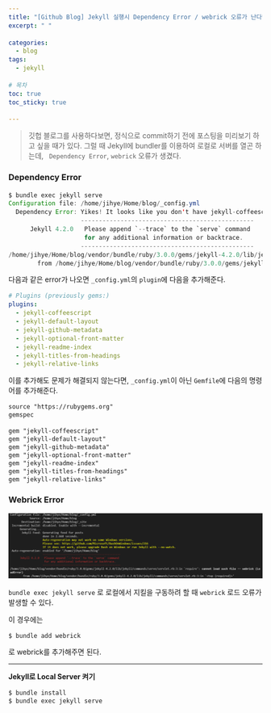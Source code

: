 ```yaml
---
title: "[Github Blog] Jekyll 실행시 Dependency Error / webrick 오류가 난다면"
excerpt: " "

categories: 
  - blog
tags: 
  - jekyll

# 목차
toc: true  
toc_sticky: true 

---
```


> 깃헙 블로그를 사용하다보면, 정식으로 commit하기 전에 포스팅을 미리보기 하고 싶을 때가 있다. 그럴 때 Jekyll에 bundler를 이용하여 로컬로 서버를 열곤 하는데, ` Dependency Error`, `webrick` 오류가 생겼다.

### Dependency Error

```java
$ bundle exec jekyll serve
Configuration file: /home/jihye/Home/blog/_config.yml
  Dependency Error: Yikes! It looks like you don't have jekyll-coffeescript or one of its dependencies installed. In order to use Jekyll as currently configured, you'll need to install this gem. If you've run Jekyll with `bundle exec`, ensure that you have included the jekyll-coffeescript gem in your Gemfile as well. The full error message from Ruby is: 'cannot load such file -- jekyll-coffeescript' If you run into trouble, you can find helpful resources at https://jekyllrb.com/help/! 
                    ------------------------------------------------
      Jekyll 4.2.0   Please append `--trace` to the `serve` command 
                     for any additional information or backtrace. 
                    ------------------------------------------------
/home/jihye/Home/blog/vendor/bundle/ruby/3.0.0/gems/jekyll-4.2.0/lib/jekyll/external.rb:73:in `rescue in block in require_with_graceful_fail': jekyll-coffeescript (Jekyll::Errors::MissingDependencyException)
        from /home/jihye/Home/blog/vendor/bundle/ruby/3.0.0/gems/jekyll-4.2.0/lib/jekyll/external.rb:58:in `block in require_with_graceful_fail'
```

다음과 같은 error가 나오면 `_config.yml`의 `plugin`에 다음을 추가해준다.

```yml
# Plugins (previously gems:)
plugins:
  - jekyll-coffeescript
  - jekyll-default-layout
  - jekyll-github-metadata
  - jekyll-optional-front-matter
  - jekyll-readme-index
  - jekyll-titles-from-headings
  - jekyll-relative-links
```

이를 추가해도 문제가 해결되지 않는다면, `_config.yml`이 아닌 `Gemfile`에 다음의 명령어를 추가해준다.

```
source "https://rubygems.org"
gemspec

gem "jekyll-coffeescript"
gem "jekyll-default-layout"
gem "jekyll-github-metadata"
gem "jekyll-optional-front-matter"
gem "jekyll-readme-index"
gem "jekyll-titles-from-headings"
gem "jekyll-relative-links"
```

### Webrick Error

<p align='center'><img src='https://github.com/happy-jihye/happy-jihye.github.io/blob/master/_posts/images/blog/jekyll-1.PNG?raw=1' width = '700' ></p>

`bundle exec jekyll serve` 로 로컬에서 지킬을 구동하려 할 때 `webrick` 로드 오류가 발생할 수 있다.

이 경우에는 
``` 
$ bundle add webrick
```
로 webrick를 추가해주면 된다.

---

**Jekyll로 Local Server 켜기**

```
$ bundle install
$ bundle exec jekyll serve
```